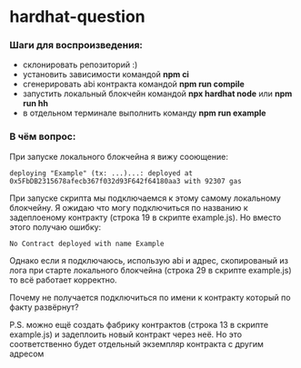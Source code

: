# hardhat-question
### Шаги для воспроизведения:
- склонировать репозиторий :)
- установить зависимости командой **npm ci**
- сгенерировать abi контракта командой **npm run compile**
- запустить локальный блокчейн командой **npx hardhat node** или **npm run hh**
- в отдельном терминале выполнить команду **npm run example**

### В чём вопрос:
При запуске локального блокчейна я вижу сооющение:
```
deploying "Example" (tx: ...)...: deployed at 0x5FbDB2315678afecb367f032d93F642f64180aa3 with 92307 gas
```
При запуске скрипта мы подключаемся к этому самому локальному блокчейну. Я ожидаю что могу подключиться по названию к задеплоеному контракту (строка 19 в скрипте example.js). Но вместо этого получаю ошибку:
```
No Contract deployed with name Example
```
Однако если я подключаюсь, использую abi и адрес, скопированый из лога при старте локального блокчейна (строка 29 в скрипте example.js) то всё работает корректно.

Почему не получается подключиться по имени к контракту который по факту развёрнут?

P.S. можно ещё создать фабрику контрактов (строка 13 в скрипте example.js) и задеплоить новый контракт через неё. Но это соответственно будет отдельный экземпляр контракта с другим адресом
